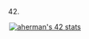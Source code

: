 42.
[![aherman's 42 stats](https://badge42.vercel.app/api/v2/clabd2fg200300fjs5mmcw651/stats?cursusId=21&coalitionId=192)](https://github.com/JaeSeoKim/badge42)
